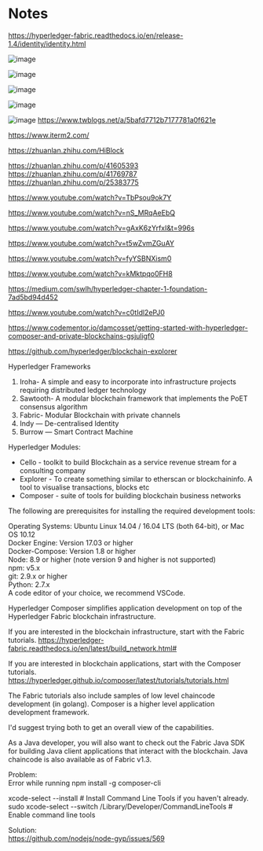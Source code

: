 # Notes

https://hyperledger-fabric.readthedocs.io/en/release-1.4/identity/identity.html

![image](https://www.preveil.com/wp-content/uploads/2019/04/end-to-end-encryption.png)

![image](https://s3.amazonaws.com/com.twilio.prod.twilio-docs/images/19DfiKodi3T25Xz7g9EDTyvF9di2SzvJo6JebRJaCN-1P_.width-808.png)

![image](https://blockgeeks.com/wp-content/uploads/2017/05/hyperledgerfabricmodel.jpg)

![image](https://i.stack.imgur.com/zuGTC.png)

![image](https://pic1.xuehuaimg.com/proxy/csdn/https://hyperledger.github.io/composer/latest/assets/img/Composer-Diagram.svg)
https://www.twblogs.net/a/5bafd7712b7177781a0f621e

https://www.iterm2.com/

https://zhuanlan.zhihu.com/HiBlock

https://zhuanlan.zhihu.com/p/41605393
https://zhuanlan.zhihu.com/p/41769787
https://zhuanlan.zhihu.com/p/25383775


https://www.youtube.com/watch?v=TbPsou9ok7Y

https://www.youtube.com/watch?v=nS_MRqAeEbQ

https://www.youtube.com/watch?v=gAxK6zYrfxI&t=996s

https://www.youtube.com/watch?v=t5wZvmZGuAY

https://www.youtube.com/watch?v=fyYSBNXism0

https://www.youtube.com/watch?v=kMktpqo0FH8


https://medium.com/swlh/hyperledger-chapter-1-foundation-7ad5bd94d452

https://www.youtube.com/watch?v=c0tIdl2ePJ0

https://www.codementor.io/damcosset/getting-started-with-hyperledger-composer-and-private-blockchains-gsjuligf0

https://github.com/hyperledger/blockchain-explorer

Hyperledger Frameworks <br/>
1. Iroha- A simple and easy to incorporate into infrastructure projects requiring distributed ledger technology <br/>
2. Sawtooth- A modular blockchain framework that implements the PoET consensus algorithm <br/>
3. Fabric- Modular Blockchain with private channels <br/>
4. Indy — De-centralised Identity <br/>
5. Burrow — Smart Contract Machine <br/>

Hyperledger Modules: <br/> 
* Cello - toolkit to build Blockchain as a service revenue stream for a consulting company <br/>
* Explorer - To create something similar to etherscan or blockchaininfo. A tool to visualise transactions, blocks etc <br/>
* Composer - suite of tools for building blockchain business networks <br/>

The following are prerequisites for installing the required development tools:

Operating Systems: Ubuntu Linux 14.04 / 16.04 LTS (both 64-bit), or Mac OS 10.12 <br/>
Docker Engine: Version 17.03 or higher <br/>
Docker-Compose: Version 1.8 or higher <br/>
Node: 8.9 or higher (note version 9 and higher is not supported) <br/>
npm: v5.x <br/>
git: 2.9.x or higher <br/>
Python: 2.7.x <br/>
A code editor of your choice, we recommend VSCode.


Hyperledger Composer simplifies application development on top of the Hyperledger Fabric blockchain infrastructure.

If you are interested in the blockchain infrastructure, start with the Fabric tutorials.
https://hyperledger-fabric.readthedocs.io/en/latest/build_network.html#

If you are interested in blockchain applications, start with the Composer tutorials.
https://hyperledger.github.io/composer/latest/tutorials/tutorials.html

The Fabric tutorials also include samples of low level chaincode development (in golang). Composer is a higher level application development framework.

I'd suggest trying both to get an overall view of the capabilities.

As a Java developer, you will also want to check out the Fabric Java SDK for building Java client applications that interact with the blockchain. Java chaincode is also available as of Fabric v1.3.

Problem: <br/>
Error while running npm install -g composer-cli

xcode-select --install # Install Command Line Tools if you haven't already. <br/>
sudo xcode-select --switch /Library/Developer/CommandLineTools # Enable command line tools

Solution: <br/>
https://github.com/nodejs/node-gyp/issues/569
